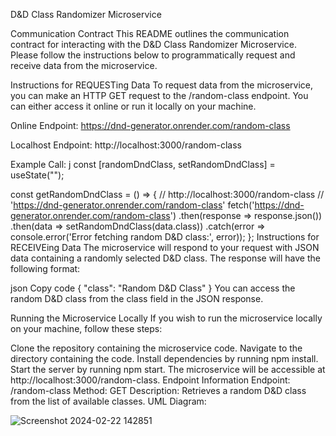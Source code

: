 D&D Class Randomizer Microservice

Communication Contract
This README outlines the communication contract for interacting with the D&D Class Randomizer Microservice. Please follow the instructions below to programmatically request and receive data from the microservice.

Instructions for REQUESTing Data
To request data from the microservice, you can make an HTTP GET request to the /random-class endpoint. You can either access it online or run it locally on your machine.

Online Endpoint:
https://dnd-generator.onrender.com/random-class

Localhost Endpoint:
http://localhost:3000/random-class

Example Call:
j  const [randomDndClass, setRandomDndClass] = useState("");

  const getRandomDndClass = () => {
    // http://localhost:3000/random-class
    // 'https://dnd-generator.onrender.com/random-class'
  fetch('https://dnd-generator.onrender.com/random-class')
      .then(response => response.json())
      .then(data => setRandomDndClass(data.class))
      .catch(error => console.error('Error fetching random D&D class:', error));
};
Instructions for RECEIVEing Data
The microservice will respond to your request with JSON data containing a randomly selected D&D class. The response will have the following format:

json
Copy code
{
  "class": "Random D&D Class"
}
You can access the random D&D class from the class field in the JSON response.

Running the Microservice Locally
If you wish to run the microservice locally on your machine, follow these steps:

Clone the repository containing the microservice code.
Navigate to the directory containing the code.
Install dependencies by running npm install.
Start the server by running npm start.
The microservice will be accessible at http://localhost:3000/random-class.
Endpoint Information
Endpoint: /random-class
Method: GET
Description: Retrieves a random D&D class from the list of available classes.
UML Diagram:

![Screenshot 2024-02-22 142851](https://github.com/cfeliciano7792/Random-DnD-Class-Generator/assets/96458958/51a8c6d9-d54c-47f9-b52e-07803240a6ce)
